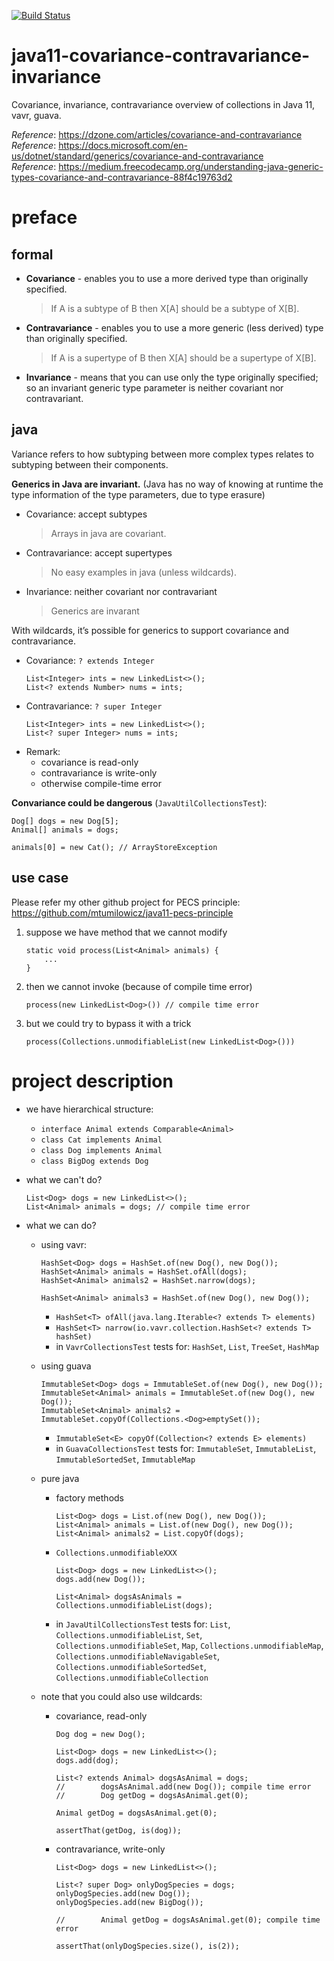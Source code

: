 [![Build Status](https://travis-ci.com/mtumilowicz/java11-covariant-collections.svg?branch=master)](https://travis-ci.com/mtumilowicz/java11-covariant-collections)

# java11-covariance-contravariance-invariance
Covariance, invariance, contravariance overview of collections in Java 11, vavr, guava.

_Reference_: https://dzone.com/articles/covariance-and-contravariance  
_Reference_: https://docs.microsoft.com/en-us/dotnet/standard/generics/covariance-and-contravariance  
_Reference_: https://medium.freecodecamp.org/understanding-java-generic-types-covariance-and-contravariance-88f4c19763d2  

# preface
## formal
* **Covariance** - enables you to use a more derived type than 
originally specified.
    > If A is a subtype of B then X[A] should be a subtype 
    of X[B].
* **Contravariance** - enables you to use a more generic 
(less derived) type than originally specified.
    > If A is a supertype of B then X[A] should be a 
    supertype of X[B].
* **Invariance** - means that you can use only the type 
originally specified; so an invariant generic type 
parameter is neither covariant nor contravariant.

## java
Variance refers to how subtyping between more complex 
types relates to subtyping between their components.

**Generics in Java are invariant.** (Java has no way 
of knowing at runtime the type information of the 
type parameters, due to type erasure)

* Covariance: accept subtypes
    > Arrays in java are covariant.
* Contravariance: accept supertypes
    > No easy examples in java (unless wildcards).
* Invariance: neither covariant nor contravariant
    > Generics are invarant

With wildcards, it’s possible for generics to support 
covariance and contravariance.

* Covariance: `? extends Integer`
    ```
    List<Integer> ints = new LinkedList<>();
    List<? extends Number> nums = ints;
    ```
* Contravariance: `? super Integer`
    ```
    List<Integer> ints = new LinkedList<>();
    List<? super Integer> nums = ints;
    ```
* Remark:
    * covariance is read-only
    * contravariance is write-only
    * otherwise compile-time error

**Convariance could be dangerous** (`JavaUtilCollectionsTest`):
```
Dog[] dogs = new Dog[5];
Animal[] animals = dogs;

animals[0] = new Cat(); // ArrayStoreException
```

## use case
Please refer my other github project for PECS principle:
https://github.com/mtumilowicz/java11-pecs-principle

1. suppose we have method that we cannot modify
    ```
    static void process(List<Animal> animals) {
        ...
    }
    ```
1. then we cannot invoke (because of compile time error)
    ```
    process(new LinkedList<Dog>()) // compile time error
    ```
1. but we could try to bypass it with a trick
    ```
    process(Collections.unmodifiableList(new LinkedList<Dog>()))
    ```

# project description
* we have hierarchical structure:
    * `interface Animal extends Comparable<Animal>`
    * `class Cat implements Animal`
    * `class Dog implements Animal`
    * `class BigDog extends Dog`
    
* what we can't do?
    ```
    List<Dog> dogs = new LinkedList<>();
    List<Animal> animals = dogs; // compile time error
    ```
    
* what we can do?
    * using vavr:
        ```
        HashSet<Dog> dogs = HashSet.of(new Dog(), new Dog());
        HashSet<Animal> animals = HashSet.ofAll(dogs);
        HashSet<Animal> animals2 = HashSet.narrow(dogs);
        
        HashSet<Animal> animals3 = HashSet.of(new Dog(), new Dog());
        ```
        * `HashSet<T> ofAll(java.lang.Iterable<? extends T> elements)`
        * `HashSet<T> narrow(io.vavr.collection.HashSet<? extends T> hashSet)`
        * in `VavrCollectionsTest` tests for: `HashSet`, `List`, 
        `TreeSet`, `HashMap`
    * using guava
        ```
        ImmutableSet<Dog> dogs = ImmutableSet.of(new Dog(), new Dog());
        ImmutableSet<Animal> animals = ImmutableSet.of(new Dog(), new Dog());
        ImmutableSet<Animal> animals2 = ImmutableSet.copyOf(Collections.<Dog>emptySet());
        ```
        * `ImmutableSet<E> copyOf(Collection<? extends E> elements)`
        * in `GuavaCollectionsTest` tests for: `ImmutableSet`, 
        `ImmutableList`, `ImmutableSortedSet`, `ImmutableMap`
    * pure java
        * factory methods
            ```
            List<Dog> dogs = List.of(new Dog(), new Dog());
            List<Animal> animals = List.of(new Dog(), new Dog());
            List<Animal> animals2 = List.copyOf(dogs);
            ```
        * `Collections.unmodifiableXXX`
            ```
            List<Dog> dogs = new LinkedList<>();
            dogs.add(new Dog());
            
            List<Animal> dogsAsAnimals = Collections.unmodifiableList(dogs);
            ```
        * in `JavaUtilCollectionsTest` tests for: 
        `List`, `Collections.unmodifiableList`, 
        `Set`, `Collections.unmodifiableSet`,
        `Map`, `Collections.unmodifiableMap`,
        `Collections.unmodifiableNavigableSet`,
        `Collections.unmodifiableSortedSet`,
        `Collections.unmodifiableCollection`
        
    * note that you could also use wildcards:
        * covariance, read-only
            ```
            Dog dog = new Dog();
            
            List<Dog> dogs = new LinkedList<>();
            dogs.add(dog);
            
            List<? extends Animal> dogsAsAnimal = dogs;
            //        dogsAsAnimal.add(new Dog()); compile time error
            //        Dog getDog = dogsAsAnimal.get(0);
            
            Animal getDog = dogsAsAnimal.get(0);
    
            assertThat(getDog, is(dog));
            ```
        * contravariance, write-only
            ```
            List<Dog> dogs = new LinkedList<>();
    
            List<? super Dog> onlyDogSpecies = dogs;
            onlyDogSpecies.add(new Dog());
            onlyDogSpecies.add(new BigDog());
    
            //        Animal getDog = dogsAsAnimal.get(0); compile time error
    
            assertThat(onlyDogSpecies.size(), is(2));
            ```
